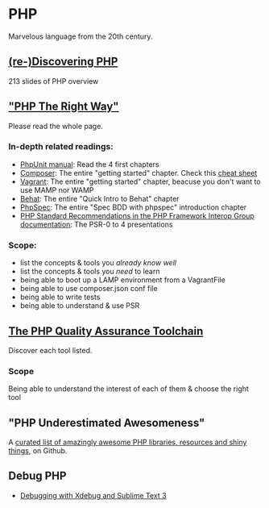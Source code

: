PHP
===

Marvelous language from the 20th century.

## [(re-)Discovering PHP](http://edu.williamdurand.fr/php-slides/index.html)

213 slides of PHP overview

## ["PHP The Right Way"](http://www.phptherightway.com) 

Please read the whole page.

### In-depth related readings: 

* [PhpUnit manual](http://phpunit.de/manuel): Read the 4 first chapters
* [Composer](http://getcomposer.org): The entire "getting started" chapter. Check this [cheat sheet](http://composer.json.jolicode.com/)
* [Vagrant](http://vagrantup.com): The entire "getting started" chapter, beacuse you don't want to use MAMP nor WAMP
* [Behat](http://behat.org): The entire "Quick Intro to Behat" chapter
* [PhpSpec](http://phpspec.net): The entire "Spec BDD with phpspec" introduction chapter
* [PHP Standard Recommendations in the PHP Framework Interop Group documentation](http://www.php-fig.org/): The PSR-0 to 4 presentations

### Scope: 

* list the concepts & tools you *already know well*
* list the concepts & tools you *need* to learn
* being able to boot up a LAMP environment from a VagrantFile
* being able to use composer.json conf file
* being able to write tests
* being able to understand & use PSR


## [The PHP Quality Assurance Toolchain](http://phpqatools.org)

Discover each tool listed.

### Scope

Being able to understand the interest of each of them & choose the right tool


## "PHP Underestimated Awesomeness"

A [curated list of amazingly awesome PHP libraries, resources and shiny things](https://github.com/ziadoz/awesome-php),  on Github.

## Debug PHP

- [Debugging with Xdebug and Sublime Text 3](http://www.sitepoint.com/debugging-xdebug-sublime-text-3)





